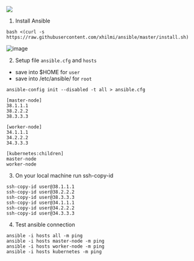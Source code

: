 ![](https://raw.githubusercontent.com/xhilmi/xhilmi/master/image.png)

1. Install Ansible
```
bash <(curl -s https://raw.githubusercontent.com/xhilmi/ansible/master/install.sh)
```
![image](https://github.com/xhilmi/ansible/assets/38133643/26cc80b6-4ef3-4b4a-89c9-a1c668724060)


2. Setup file `ansible.cfg` and `hosts`
- save into $HOME for `user`
- save into /etc/ansible/ for `root`
```
ansible-config init --disabled -t all > ansible.cfg
```
```
[master-node]
38.1.1.1
38.2.2.2
38.3.3.3

[worker-node]
34.1.1.1
34.2.2.2
34.3.3.3

[kubernetes:children]
master-node
worker-node
```

3. On your local machine run ssh-copy-id
```
ssh-copy-id user@38.1.1.1
ssh-copy-id user@38.2.2.2
ssh-copy-id user@38.3.3.3
ssh-copy-id user@34.1.1.1
ssh-copy-id user@34.2.2.2
ssh-copy-id user@34.3.3.3
```

4. Test ansible connection
```
ansible -i hosts all -m ping
ansible -i hosts master-node -m ping
ansible -i hosts worker-node -m ping
ansible -i hosts kubernetes -m ping
```


